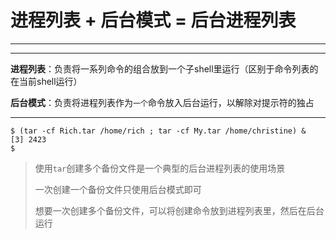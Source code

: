 # 进程列表 + 后台模式 = 后台进程列表

---

---

**进程列表**：负责将一系列命令的组合放到一个子shell里运行（区别于命令列表的在当前shell运行）

**后台模式**：负责将进程列表作为`一个`命令放入后台运行，以解除对提示符的独占

---

```shell
$ (tar -cf Rich.tar /home/rich ; tar -cf My.tar /home/christine) &
[3] 2423
$
```

> 使用`tar`创建多个备份文件是一个典型的后台进程列表的使用场景
>
> 一次创建一个备份文件只使用后台模式即可
>
> 想要一次创建多个备份文件，可以将创建命令放到进程列表里，然后在后台运行